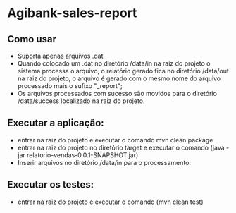 # Agibank-sales-report

## Como usar
* Suporta apenas arquivos .dat 
* Quando colocado um .dat no diretório /data/in na raiz do projeto o sistema processa o arquivo, o relatório gerado fica no diretório /data/out na raiz do projeto, o arquivo é gerado com o mesmo nome do arquivo processado mais o sufixo "_report";
* Os arquivos processados com sucesso são movidos para o diretório /data/success localizado na raiz do projeto.


## Executar a aplicação:
* entrar na raiz do projeto e executar o comando mvn clean package
* entrar na raiz do projeto no diretório target e executar o comando (java -jar relatorio-vendas-0.0.1-SNAPSHOT.jar)
* Inserir arquivos no diretório /data/in para o processamento.

## Executar os testes:
* entrar na raiz do projeto e executar o comando (mvn clean test)